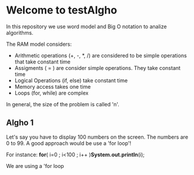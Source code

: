 <H1>Welcome to testAlgho</H1>
  
<span>In this repository we use word model and Big O notation to analize algorithms.</span>

<span>The RAM model considers:</span>

<ul>
  <li>Arithmetic operations (+, -, *, /) are considered to be simple operations that take constant time</li>
  <li>Assigments ( = ) are consider simple operations. They take constant time</li>
  <li>Logical Operations (if, else) take constant time</li>
  <li>Memory access takes one time</li>
  <li>Loops (for, while) are complex</li>
</ul>

In general, the size of the problem is called 'n'.

<h2>Algho 1</h2>
Let's say you have to display 100 numbers on the screen. The numbers are 0 to 99. A good approach would be use a 'for loop'!

For instance: <b>for</b>( i=0 ; i<100 ; i++ )<b>System.out.println</b>(i);

We are using a 'for loop


